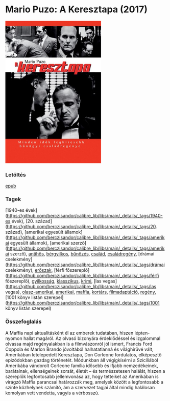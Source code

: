 # <a name="id_283">Mario Puzo: A Keresztapa (2017)</a>
<img src="https://github.com/BercziSandor/calibre_lib/raw/main/libs/main/Mario%20Puzo/A%20Keresztapa%20%28283%29/cover.jpg" alt="cover" width="300"/>

### Letöltés
[epub](https://github.com/BercziSandor/calibre_lib/raw/main/libs/main/Mario%20Puzo/A%20Keresztapa%20%28283%29/A%20Keresztapa%20-%20Mario%20Puzo.epub)

### Tagek
[1940-es évek](https://github.com/berczisandor/calibre_lib/libs/main/_details/_tags/1940-es évek), [20. század](https://github.com/berczisandor/calibre_lib/libs/main/_details/_tags/20. század), [amerikai egyesült államok](https://github.com/berczisandor/calibre_lib/libs/main/_details/_tags/amerikai egyesült államok), [amerikai szerző](https://github.com/berczisandor/calibre_lib/libs/main/_details/_tags/amerikai szerző), [antihős](https://github.com/berczisandor/calibre_lib/libs/main/_details/_tags/antihős), [bérgyilkos](https://github.com/berczisandor/calibre_lib/libs/main/_details/_tags/bérgyilkos), [bűnözés](https://github.com/berczisandor/calibre_lib/libs/main/_details/_tags/bűnözés), [család](https://github.com/berczisandor/calibre_lib/libs/main/_details/_tags/család), [családregény](https://github.com/berczisandor/calibre_lib/libs/main/_details/_tags/családregény), [drámai cselekmény](https://github.com/berczisandor/calibre_lib/libs/main/_details/_tags/drámai cselekmény), [erőszak](https://github.com/berczisandor/calibre_lib/libs/main/_details/_tags/erőszak), [férfi főszereplő](https://github.com/berczisandor/calibre_lib/libs/main/_details/_tags/férfi főszereplő), [gyilkosság](https://github.com/berczisandor/calibre_lib/libs/main/_details/_tags/gyilkosság), [klasszikus](https://github.com/berczisandor/calibre_lib/libs/main/_details/_tags/klasszikus), [krimi](https://github.com/berczisandor/calibre_lib/libs/main/_details/_tags/krimi), [las vegas](https://github.com/berczisandor/calibre_lib/libs/main/_details/_tags/las vegas), [olasz-amerikai](https://github.com/berczisandor/calibre_lib/libs/main/_details/_tags/olasz-amerikai), [amerikai](https://github.com/berczisandor/calibre_lib/libs/main/_details/_tags/amerikai), [maffia](https://github.com/berczisandor/calibre_lib/libs/main/_details/_tags/maffia), [kortárs](https://github.com/berczisandor/calibre_lib/libs/main/_details/_tags/kortárs), [filmadaptáció](https://github.com/berczisandor/calibre_lib/libs/main/_details/_tags/filmadaptáció), [regény](https://github.com/berczisandor/calibre_lib/libs/main/_details/_tags/regény), [1001 könyv listán szerepel](https://github.com/berczisandor/calibre_lib/libs/main/_details/_tags/1001 könyv listán szerepel)

### Összefoglalás
<p class="description">A Maffia napi aktualitásként él az emberek tudatában, hiszen lépten-nyomon hallat magáról. Az olvasó bizonyára érdeklődéssel és izgalommal olvassa majd regényalakban is a filmvászonról jól ismert, Francis Ford Coppola és Marlon Brando jóvoltából halhatatlanná és világhírűvé vált, Amerikában letelepedett Keresztapa, Don Corleone fordulatos, elképesztő epizódokban gazdag történetét. Módunkban áll végigkísérni a Szicíliából Amerikába vándorolt Corleone família idősebb és ifjabb nemzedékeinek, barátainak, ellenségeinek sorsát, életét – és természetesen halálát, hiszen a szereplők legfontosabb jellemvonása az, hogy tetteiket az Amerikában is virágzó Maffia parancsai határozzák meg, amelyek között a legfontosabb a szinte közhelynek számító, ám a szervezet tagjai által mindig halálosan komolyan vett vendetta, vagyis a vérbosszú.</p>


